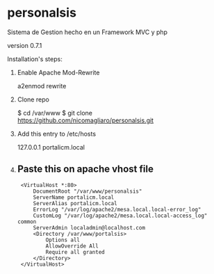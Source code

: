 personalsis
===========

Sistema de Gestion hecho en un Framework MVC y php

version 0.7.1

Installation's steps:

1) Enable Apache Mod-Rewrite

	a2enmod rewrite

2) Clone repo
	
	$ cd /var/www
	$ git clone https://github.com/nicomagliaro/personalsis.git

3) Add this entry to /etc/hosts
	
	127.0.0.1	portalicm.local

4) Paste this on apache vhost file
	-
		<VirtualHost *:80>
        	DocumentRoot "/var/www/personalsis"
        	ServerName portalicm.local
			ServerAlias portalicm.local
        	ErrorLog "/var/log/apache2/mesa.local.local-error_log"
        	CustomLog "/var/log/apache2/mesa.local.local-access_log" common
			ServerAdmin localadmin@localhost.com
        	<Directory /var/www/portalsis>
            	Options all
            	AllowOverride All
	    		Require all granted	
	        </Directory>
		</VirtualHost>
